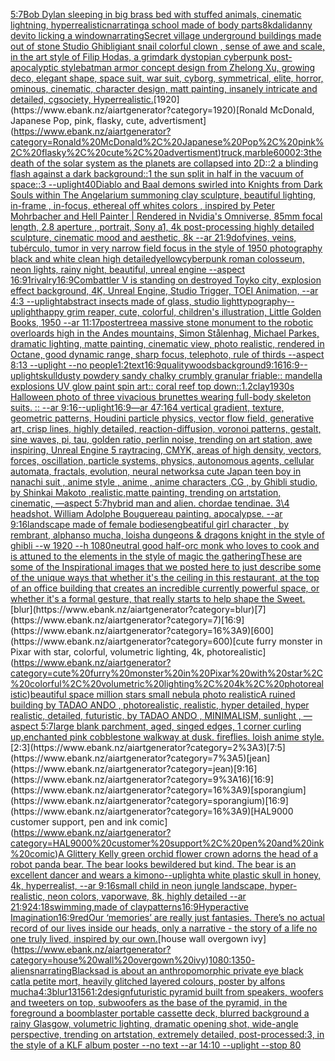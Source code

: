 [5:7](https://www.ebank.nz/aiartgenerator?category=5%3A7)[Bob Dylan sleeping in big brass bed with stuffed animals, cinematic lightning, hyperrealistic](https://www.ebank.nz/aiartgenerator?category=Bob%20Dylan%20sleeping%20in%20big%20brass%20bed%20with%20stuffed%20animals%2C%20cinematic%20lightning%2C%20hyperrealistic)[narrating](https://www.ebank.nz/aiartgenerator?category=narrating)[a school made of body parts](https://www.ebank.nz/aiartgenerator?category=a%20school%20made%20of%20body%20parts)[8k](https://www.ebank.nz/aiartgenerator?category=8k)[dali](https://www.ebank.nz/aiartgenerator?category=dali)[danny devito licking a window](https://www.ebank.nz/aiartgenerator?category=danny%20devito%20licking%20a%20window)[narrating](https://www.ebank.nz/aiartgenerator?category=narrating)[Secret village underground  buildings made out of stone Studio Ghibli](https://www.ebank.nz/aiartgenerator?category=Secret%20village%20underground%20%20buildings%20made%20out%20of%20stone%20Studio%20Ghibli)[giant snail colorful clown , sense of awe and scale, in the art style of Filip Hodas, a grimdark dystopian cyberpunk post-apocalyptic style](https://www.ebank.nz/aiartgenerator?category=giant%20snail%20colorful%20clown%20%2C%20sense%20of%20awe%20and%20scale%2C%20in%20the%20art%20style%20of%20Filip%20Hodas%2C%20a%20grimdark%20dystopian%20cyberpunk%20post-apocalyptic%20style)[batman armor concept design from Zhelong Xu, growing deco, elegant shape, space suit, war suit, cyborg, symmetrical, elite, horror, ominous, cinematic, character design, matt painting, insanely intricate and detailed, cgsociety, Hyperrealistic.](https://www.ebank.nz/aiartgenerator?category=batman%20armor%20concept%20design%20from%20Zhelong%20Xu%2C%20growing%20deco%2C%20elegant%20shape%2C%20space%20suit%2C%20war%20suit%2C%20cyborg%2C%20symmetrical%2C%20elite%2C%20horror%2C%20ominous%2C%20cinematic%2C%20character%20design%2C%20matt%20painting%2C%20insanely%20intricate%20and%20detailed%2C%20cgsociety%2C%20Hyperrealistic.)[1920](https://www.ebank.nz/aiartgenerator?category=1920)[Ronald McDonald, Japanese Pop, pink, flasky, cute, advertisment](https://www.ebank.nz/aiartgenerator?category=Ronald%20McDonald%2C%20Japanese%20Pop%2C%20pink%2C%20flasky%2C%20cute%2C%20advertisment)[truck,marble](https://www.ebank.nz/aiartgenerator?category=truck%2Cmarble)[6000](https://www.ebank.nz/aiartgenerator?category=6000)[2:3](https://www.ebank.nz/aiartgenerator?category=2%3A3)[the death of the solar system as the planets are collapsed into 2D::2 a blinding flash against a dark background::1 the sun split in half in the vacuum of space::3 --uplight](https://www.ebank.nz/aiartgenerator?category=the%20death%20of%20the%20solar%20system%20as%20the%20planets%20are%20collapsed%20into%202D%3A%3A2%20a%20blinding%20flash%20against%20a%20dark%20background%3A%3A1%20the%20sun%20split%20in%20half%20in%20the%20vacuum%20of%20space%3A%3A3%20--uplight)[40](https://www.ebank.nz/aiartgenerator?category=40)[Diablo and Baal demons swirled into Knights from Dark Souls within The Angelarium summoning clay sculpture, beautiful lighting, in-frame , in-focus, ethereal off whites colors , inspired by Peter Mohrbacher and Hell Painter | Rendered in Nvidia's Omniverse, 85mm focal length, 2.8 aperture , portrait, Sony a1, 4k post-processing highly detailed sculpture, cinematic mood and aesthetic, 8k --ar 21:9](https://www.ebank.nz/aiartgenerator?category=Diablo%20and%20Baal%20demons%20swirled%20into%20Knights%20from%20Dark%20Souls%20within%20The%20Angelarium%20summoning%20clay%20sculpture%2C%20beautiful%20lighting%2C%20in-frame%20%2C%20in-focus%2C%20ethereal%20off%20whites%20colors%20%2C%20inspired%20by%20Peter%20Mohrbacher%20and%20Hell%20Painter%20%7C%20Rendered%20in%20Nvidia%27s%20Omniverse%2C%2085mm%20focal%20length%2C%202.8%20aperture%20%2C%20portrait%2C%20Sony%20a1%2C%204k%20post-processing%20highly%20detailed%20sculpture%2C%20cinematic%20mood%20and%20aesthetic%2C%208k%20--ar%2021%3A9)[dof](https://www.ebank.nz/aiartgenerator?category=dof)[vines, veins, tubérculo, tumor in very narrow field focus in the style of 1950 photography black and white clean high detailed](https://www.ebank.nz/aiartgenerator?category=vines%2C%20veins%2C%20tub%C3%A9rculo%2C%20tumor%20in%20very%20narrow%20field%20focus%20in%20the%20style%20of%201950%20photography%20black%20and%20white%20clean%20high%20detailed)[yellow](https://www.ebank.nz/aiartgenerator?category=yellow)[cyberpunk roman colosseum, neon lights, rainy night, beautiful, unreal engine --aspect 16:9](https://www.ebank.nz/aiartgenerator?category=cyberpunk%20roman%20colosseum%2C%20neon%20lights%2C%20rainy%20night%2C%20beautiful%2C%20unreal%20engine%20--aspect%2016%3A9)[1](https://www.ebank.nz/aiartgenerator?category=1)[rivalry](https://www.ebank.nz/aiartgenerator?category=rivalry)[16:9](https://www.ebank.nz/aiartgenerator?category=16%3A9)[Combattler V  is standing on destroyed Toyko city, explosion effect background, 4K, Unreal Engine, Studio Trigger, TOEI Animation, --ar 4:3 --uplight](https://www.ebank.nz/aiartgenerator?category=Combattler%20V%20%20is%20standing%20on%20destroyed%20Toyko%20city%2C%20explosion%20effect%20background%2C%204K%2C%20Unreal%20Engine%2C%20Studio%20Trigger%2C%20TOEI%20Animation%2C%20--ar%204%3A3%20--uplight)[abstract insects made of glass, studio light](https://www.ebank.nz/aiartgenerator?category=abstract%20insects%20made%20of%20glass%2C%20studio%20light)[typography](https://www.ebank.nz/aiartgenerator?category=typography)[--uplight](https://www.ebank.nz/aiartgenerator?category=--uplight)[happy grim reaper, cute, colorful, children's illustration, Little Golden Books, 1950 --ar 11:17](https://www.ebank.nz/aiartgenerator?category=happy%20grim%20reaper%2C%20cute%2C%20colorful%2C%20children%27s%20illustration%2C%20Little%20Golden%20Books%2C%201950%20--ar%2011%3A17)[poster](https://www.ebank.nz/aiartgenerator?category=poster)[tree](https://www.ebank.nz/aiartgenerator?category=tree)[a massive stone monument to the robotic overloards high in the Andes mountains, Simon Stålenhag, Michael Parkes, dramatic lighting, matte painting, cinematic view, photo realistic, rendered in Octane, good dynamic range, sharp focus, telephoto, rule of thirds --aspect 8:13 --uplight --no people](https://www.ebank.nz/aiartgenerator?category=a%20massive%20stone%20monument%20to%20the%20robotic%20overloards%20high%20in%20the%20Andes%20mountains%2C%20Simon%20St%C3%A5lenhag%2C%20Michael%20Parkes%2C%20dramatic%20lighting%2C%20matte%20painting%2C%20cinematic%20view%2C%20photo%20realistic%2C%20rendered%20in%20Octane%2C%20good%20dynamic%20range%2C%20sharp%20focus%2C%20telephoto%2C%20rule%20of%20thirds%20--aspect%208%3A13%20--uplight%20--no%20people)[1:2](https://www.ebank.nz/aiartgenerator?category=1%3A2)[text](https://www.ebank.nz/aiartgenerator?category=text)[16:9](https://www.ebank.nz/aiartgenerator?category=16%3A9)[quality](https://www.ebank.nz/aiartgenerator?category=quality)[woods](https://www.ebank.nz/aiartgenerator?category=woods)[background](https://www.ebank.nz/aiartgenerator?category=background)[9:16](https://www.ebank.nz/aiartgenerator?category=9%3A16)[16:9](https://www.ebank.nz/aiartgenerator?category=16%3A9)[--uplight](https://www.ebank.nz/aiartgenerator?category=--uplight)[skull](https://www.ebank.nz/aiartgenerator?category=skull)[dusty powdery sandy chalky crumbly granular friable:: mandella explosions UV glow paint spin art:: coral reef top down::1.2](https://www.ebank.nz/aiartgenerator?category=dusty%20powdery%20sandy%20chalky%20crumbly%20granular%20friable%3A%3A%20mandella%20explosions%20UV%20glow%20paint%20spin%20art%3A%3A%20coral%20reef%20top%20down%3A%3A1.2)[clay](https://www.ebank.nz/aiartgenerator?category=clay)[1930s Halloween photo of three vivacious brunettes wearing full-body skeleton suits. :: --ar 9:16](https://www.ebank.nz/aiartgenerator?category=1930s%20Halloween%20photo%20of%20three%20vivacious%20brunettes%20wearing%20full-body%20skeleton%20suits.%20%3A%3A%20--ar%209%3A16)[--uplight](https://www.ebank.nz/aiartgenerator?category=--uplight)[16:9](https://www.ebank.nz/aiartgenerator?category=16%3A9)[—ar 47:164 vertical gradient, texture, geometric patterns, Houdini particle physics, vector flow field, generative art, crisp lines, highly detailed, reaction-diffusion, voronoi patterns, gestalt, sine waves, pi, tau, golden ratio, perlin noise, trending on art station, awe inspiring, Unreal Engine 5 raytracing, CMYK, areas of high density, vectors, forces, oscillation, particle systems, physics, autonomous agents, cellular automata, fractals, evolution, neural networks](https://www.ebank.nz/aiartgenerator?category=%E2%80%94ar%2047%3A164%20vertical%20gradient%2C%20texture%2C%20geometric%20patterns%2C%20Houdini%20particle%20physics%2C%20vector%20flow%20field%2C%20generative%20art%2C%20crisp%20lines%2C%20highly%20detailed%2C%20reaction-diffusion%2C%20voronoi%20patterns%2C%20gestalt%2C%20sine%20waves%2C%20pi%2C%20tau%2C%20golden%20ratio%2C%20perlin%20noise%2C%20trending%20on%20art%20station%2C%20awe%20inspiring%2C%20Unreal%20Engine%205%20raytracing%2C%20CMYK%2C%20areas%20of%20high%20density%2C%20vectors%2C%20forces%2C%20oscillation%2C%20particle%20systems%2C%20physics%2C%20autonomous%20agents%2C%20cellular%20automata%2C%20fractals%2C%20evolution%2C%20neural%20networks)[a cute Japan  teen boy in nanachi suit , anime style , anime , anime characters ,CG , by Ghibli studio, by Shinkai Makoto ,realistic,matte painting, trending on artstation, cinematic, —aspect 5:7](https://www.ebank.nz/aiartgenerator?category=a%20cute%20Japan%20%20teen%20boy%20in%20nanachi%20suit%20%2C%20anime%20style%20%2C%20anime%20%2C%20anime%20characters%20%2CCG%20%2C%20by%20Ghibli%20studio%2C%20by%20Shinkai%20Makoto%20%2Crealistic%2Cmatte%20painting%2C%20trending%20on%20artstation%2C%20cinematic%2C%20%E2%80%94aspect%205%3A7)[hybrid man and alien. chordae tendinae. 3\4 headshot. William Adolphe Bouguereau painting. apocalypse. --ar 9:16](https://www.ebank.nz/aiartgenerator?category=hybrid%20man%20and%20alien.%20chordae%20tendinae.%203%5C4%20headshot.%20William%20Adolphe%20Bouguereau%20painting.%20apocalypse.%20--ar%209%3A16)[landscape made of female bodies](https://www.ebank.nz/aiartgenerator?category=landscape%20made%20of%20female%20bodies)[eng](https://www.ebank.nz/aiartgenerator?category=eng)[beatiful girl character , by rembrant, alphanso mucha, loish](https://www.ebank.nz/aiartgenerator?category=beatiful%20girl%20character%20%2C%20by%20rembrant%2C%20alphanso%20mucha%2C%20loish)[a dungeons & dragons knight in the style of ghibli --w 1920 --h 1080](https://www.ebank.nz/aiartgenerator?category=a%20dungeons%20%26%20dragons%20knight%20in%20the%20style%20of%20ghibli%20--w%201920%20--h%201080)[neutral good half-orc monk who loves to cook and is attuned to the elements in the style of magic the gathering](https://www.ebank.nz/aiartgenerator?category=neutral%20good%20half-orc%20monk%20who%20loves%20to%20cook%20and%20is%20attuned%20to%20the%20elements%20in%20the%20style%20of%20magic%20the%20gathering)[These are some of the Inspirational images that we posted here to just describe some of the unique ways that whether it's the ceiling in this restaurant, at the top of an office building that creates an incredible currently powerful space, or whether it's a formal gesture, that really starts to help shape the Sweet.](https://www.ebank.nz/aiartgenerator?category=These%20are%20some%20of%20the%20Inspirational%20images%20that%20we%20posted%20here%20to%20just%20describe%20some%20of%20the%20unique%20ways%20that%20whether%20it%27s%20the%20ceiling%20in%20this%20restaurant%2C%20at%20the%20top%20of%20an%20office%20building%20that%20creates%20an%20incredible%20currently%20powerful%20space%2C%20or%20whether%20it%27s%20a%20formal%20gesture%2C%20that%20really%20starts%20to%20help%20shape%20the%20Sweet.)[blur](https://www.ebank.nz/aiartgenerator?category=blur)[7](https://www.ebank.nz/aiartgenerator?category=7)[16:9](https://www.ebank.nz/aiartgenerator?category=16%3A9)[600](https://www.ebank.nz/aiartgenerator?category=600)[cute furry monster in Pixar with star, colorful, volumetric lighting, 4k, photorealistic](https://www.ebank.nz/aiartgenerator?category=cute%20furry%20monster%20in%20Pixar%20with%20star%2C%20colorful%2C%20volumetric%20lighting%2C%204k%2C%20photorealistic)[beautiful space million stars small nebula photo realistic](https://www.ebank.nz/aiartgenerator?category=beautiful%20space%20million%20stars%20small%20nebula%20photo%20realistic)[A ruined building by TADAO ANDO  , photorealistic, realistic, hyper detailed, hyper realistic, detailed, futuristic, by TADAO ANDO , MINIMALISM, sunlight , —aspect 5:7](https://www.ebank.nz/aiartgenerator?category=A%20ruined%20building%20by%20TADAO%20ANDO%20%20%2C%20photorealistic%2C%20realistic%2C%20hyper%20detailed%2C%20hyper%20realistic%2C%20detailed%2C%20futuristic%2C%20by%20TADAO%20ANDO%20%2C%20MINIMALISM%2C%20sunlight%20%2C%20%E2%80%94aspect%205%3A7)[large blank parchment, aged, singed edges, 1 corner curling up,](https://www.ebank.nz/aiartgenerator?category=large%20blank%20parchment%2C%20aged%2C%20singed%20edges%2C%201%20corner%20curling%20up%2C)[enchanted pink cobblestone walkway at dusk. fireflies. loish anime style.](https://www.ebank.nz/aiartgenerator?category=enchanted%20pink%20cobblestone%20walkway%20at%20dusk.%20fireflies.%20loish%20anime%20style.)[2:3](https://www.ebank.nz/aiartgenerator?category=2%3A3)[7:5](https://www.ebank.nz/aiartgenerator?category=7%3A5)[jean](https://www.ebank.nz/aiartgenerator?category=jean)[9:16](https://www.ebank.nz/aiartgenerator?category=9%3A16)[16:9](https://www.ebank.nz/aiartgenerator?category=16%3A9)[sporangium](https://www.ebank.nz/aiartgenerator?category=sporangium)[16:9](https://www.ebank.nz/aiartgenerator?category=16%3A9)[HAL9000 customer support, pen and ink comic](https://www.ebank.nz/aiartgenerator?category=HAL9000%20customer%20support%2C%20pen%20and%20ink%20comic)[A Glittery Kelly green orchid flower crown adorns the head of a robot panda bear. The bear looks bewildered but kind. The bear is an excellent dancer and wears a kimono](https://www.ebank.nz/aiartgenerator?category=A%20Glittery%20Kelly%20green%20orchid%20flower%20crown%20adorns%20the%20head%20of%20a%20robot%20panda%20bear.%20The%20bear%20looks%20bewildered%20but%20kind.%20The%20bear%20is%20an%20excellent%20dancer%20and%20wears%20a%20kimono)[--uplight](https://www.ebank.nz/aiartgenerator?category=--uplight)[a white plastic skull in honey, 4k, hyperrealist, --ar 9:16](https://www.ebank.nz/aiartgenerator?category=a%20white%20plastic%20skull%20in%20honey%2C%204k%2C%20hyperrealist%2C%20--ar%209%3A16)[small child in neon jungle landscape, hyper-realistic, neon colors, vaporwave, 8k, highly detailed --ar 21:9](https://www.ebank.nz/aiartgenerator?category=small%20child%20in%20neon%20jungle%20landscape%2C%20hyper-realistic%2C%20neon%20colors%2C%20vaporwave%2C%208k%2C%20highly%20detailed%20--ar%2021%3A9)[24:18](https://www.ebank.nz/aiartgenerator?category=24%3A18)[swimming,made of clay](https://www.ebank.nz/aiartgenerator?category=swimming%2Cmade%20of%20clay)[patterns](https://www.ebank.nz/aiartgenerator?category=patterns)[16:9](https://www.ebank.nz/aiartgenerator?category=16%3A9)[Hyperactive Imagination](https://www.ebank.nz/aiartgenerator?category=Hyperactive%20Imagination)[16:9](https://www.ebank.nz/aiartgenerator?category=16%3A9)[red](https://www.ebank.nz/aiartgenerator?category=red)[Our ‘memories’ are really just fantasies. There’s no actual record of our lives inside our heads, only a narrative - the story of a life no one truly lived, inspired by our own.](https://www.ebank.nz/aiartgenerator?category=Our%20%E2%80%98memories%E2%80%99%20are%20really%20just%20fantasies.%20There%E2%80%99s%20no%20actual%20record%20of%20our%20lives%20inside%20our%20heads%2C%20only%20a%20narrative%20-%20the%20story%20of%20a%20life%20no%20one%20truly%20lived%2C%20inspired%20by%20our%20own.)[house wall overgown ivy](https://www.ebank.nz/aiartgenerator?category=house%20wall%20overgown%20ivy)[1080:1350](https://www.ebank.nz/aiartgenerator?category=1080%3A1350)[-](https://www.ebank.nz/aiartgenerator?category=-)[aliens](https://www.ebank.nz/aiartgenerator?category=aliens)[narrating](https://www.ebank.nz/aiartgenerator?category=narrating)[Blacksad is about an anthropomorphic private eye black cat](https://www.ebank.nz/aiartgenerator?category=Blacksad%20is%20about%20an%20anthropomorphic%20private%20eye%20black%20cat)[la petite mort, heavily glitched layered colours, poster by alfons mucha](https://www.ebank.nz/aiartgenerator?category=la%20petite%20mort%2C%20heavily%20glitched%20layered%20colours%2C%20poster%20by%20alfons%20mucha)[4:3](https://www.ebank.nz/aiartgenerator?category=4%3A3)[blur](https://www.ebank.nz/aiartgenerator?category=blur)[13156](https://www.ebank.nz/aiartgenerator?category=13156)[1:2](https://www.ebank.nz/aiartgenerator?category=1%3A2)[design](https://www.ebank.nz/aiartgenerator?category=design)[futuristic pyramid built from speakers, woofers and tweeters on top, subwoofers as the base of the pyramid, in the foreground a boomblaster portable cassette deck, blurred background a rainy Glasgow, volumetric lighting, dramatic opening shot, wide-angle perspective, trending on artstation, extremely detailed, post-processed:3, in the style of a KLF album poster --no text --ar 14:10 --uplight --stop 80](https://www.ebank.nz/aiartgenerator?category=futuristic%20pyramid%20built%20from%20speakers%2C%20woofers%20and%20tweeters%20on%20top%2C%20subwoofers%20as%20the%20base%20of%20the%20pyramid%2C%20in%20the%20foreground%20a%20boomblaster%20portable%20cassette%20deck%2C%20blurred%20background%20a%20rainy%20Glasgow%2C%20volumetric%20lighting%2C%20dramatic%20opening%20shot%2C%20wide-angle%20perspective%2C%20trending%20on%20artstation%2C%20extremely%20detailed%2C%20post-processed%3A3%2C%20in%20the%20style%20of%20a%20KLF%20album%20poster%20--no%20text%20--ar%2014%3A10%20--uplight%20--stop%2080)